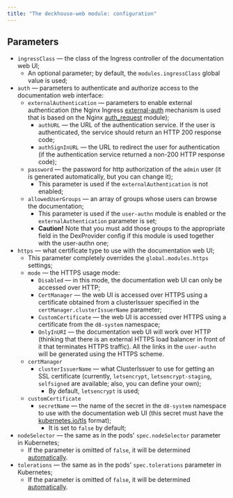 ```yaml
---
title: "The deckhouse-web module: configuration"
---
```


## Parameters

* `ingressClass` — the class of the Ingress controller of the documentation web UI;
    * An optional parameter; by default, the `modules.ingressClass` global value is used;
* `auth` — parameters to authenticate and authorize access to the documentation web interface:
    * `externalAuthentication` — parameters to enable external authentication (the Nginx Ingress [external-auth](https://kubernetes.github.io/ingress-nginx/examples/auth/external-auth/) mechanism is used that is based on the Nginx [auth_request](http://nginx.org/en/docs/http/ngx_http_auth_request_module.html) module);
         * `authURL` — the URL of the authentication service. If the user is authenticated, the service should return an HTTP 200 response code;
         * `authSignInURL` — the URL to redirect the user for authentication (if the authentication service returned a non-200 HTTP response code);
    * `password` — the password for http authorization of the `admin` user (it is generated automatically, but you can change it);
         * This parameter is used if the `externalAuthentication` is not enabled;
    * `allowedUserGroups` — an array of groups whose users can browse the documentation;
         * This parameter is used if the `user-authn` module is enabled or the `externalAuthentication` parameter is set;
         * **Caution!** Note that you must add those groups to the appropriate field in the DexProvider config if this module is used together with the user-authn one;
* `https` — what certificate type to use with the documentation web UI;
    * This parameter completely overrides the `global.modules.https` settings;
    * `mode` — the HTTPS usage mode:
        * `Disabled` — in this mode, the documentation web UI can only be accessed over HTTP;
        * `CertManager` — the web UI is accessed over HTTPS using a certificate obtained from a clusterIssuer specified in the `certManager.clusterIssuerName` parameter;
        * `CustomCertificate` — the web UI is accessed over HTTPS using a certificate from the `d8-system` namespace;
        * `OnlyInURI` — the documentation web UI will work over HTTP (thinking that there is an external HTTPS load balancer in front of it that terminates HTTPS traffic). All the links in the `user-authn` will be generated using the HTTPS scheme.
    * `certManager`
      * `clusterIssuerName` — what ClusterIssuer to use for getting an SSL certificate (currently, `letsencrypt`, `letsencrypt-staging`, `selfsigned` are available; also, you can define your own);
        * By default, `letsencrypt` is used;
    * `customCertificate`
      * `secretName` — the name of the secret in the `d8-system` namespace to use with the documentation web UI (this secret must have the [kubernetes.io/tls](https://kubernetes.github.io/ingress-nginx/user-guide/tls/#tls-secrets) format);
        * It is set to `false` by default;
* `nodeSelector` — the same as in the pods' `spec.nodeSelector` parameter in Kubernetes;
    * If the parameter is omitted of `false`, it will be determined [automatically](../../#advanced-scheduling).
* `tolerations` — the same as in the pods' `spec.tolerations` parameter in Kubernetes;
    * If the parameter is omitted of `false`, it will be determined [automatically](../../#advanced-scheduling).
